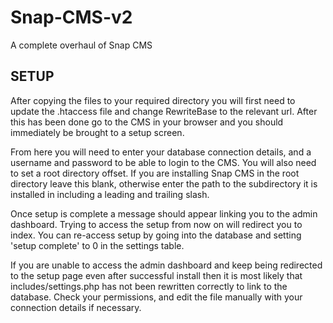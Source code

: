 # Snap-CMS-v2
A complete overhaul of Snap CMS

## SETUP

After copying the files to your required directory you will first need to update the .htaccess file and change RewriteBase to the relevant url. After this has been done go to the CMS in your browser and you should immediately be brought to a setup screen.

From here you will need to enter your database connection details, and a username and password to be able to login to the CMS. You will also need to set a root directory offset. If you are installing Snap CMS in the root directory leave this blank, otherwise enter the path to the subdirectory it is installed in including a leading and trailing slash.

Once setup is complete a message should appear linking you to the admin dashboard. Trying to access the setup from now on will redirect you to index. You can re-access setup by going into the database and setting 'setup complete' to 0 in the settings table.

If you are unable to access the admin dashboard and keep being redirected to the setup page even after successful install then it is most likely that includes/settings.php has not been rewritten correctly to link to the database. Check your permissions, and edit the file manually with your connection details if necessary.
